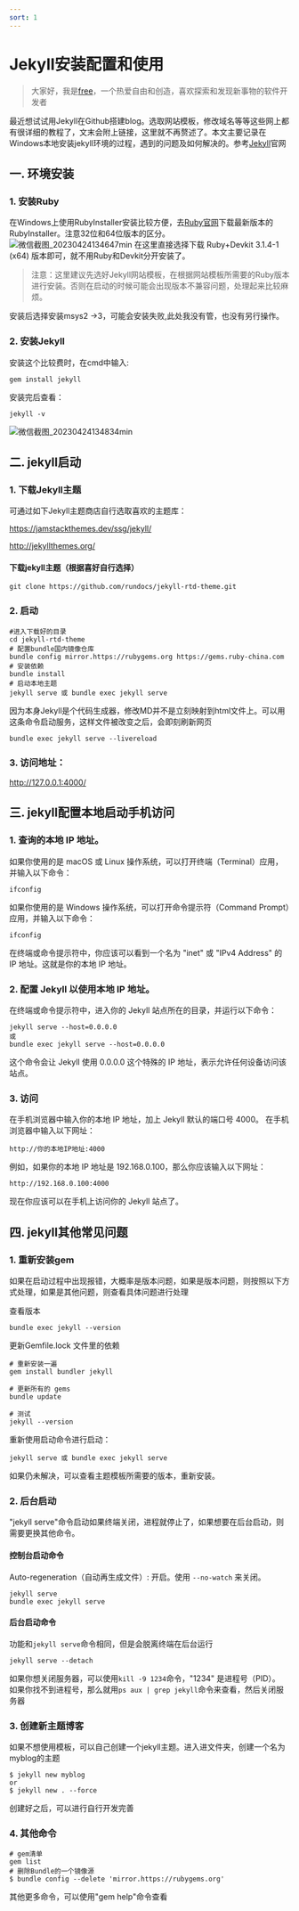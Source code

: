 ```yaml
---
sort: 1
---
```

# Jekyll安装配置和使用

> 大家好，我是[free](https://justmyfreedom.com/)，一个热爱自由和创造，喜欢探索和发现新事物的软件开发者
>

最近想试试用Jekyll在Github搭建blog。选取网站模板，修改域名等等这些网上都有很详细的教程了，文末会附上链接，这里就不再赘述了。本文主要记录在Windows本地安装jekyll环境的过程，遇到的问题及如何解决的。参考[Jekyll](http://jekyllcn.com/docs/posts/)官网

## 一. 环境安装

### 1. 安装Ruby
在Windows上使用RubyInstaller安装比较方便，去[Ruby官网](https://rubyinstaller.org/downloads/)下载最新版本的RubyInstaller。注意32位和64位版本的区分。
![微信截图_20230424134647min](https://image.justmyfreedom.com//static/assets/blog_img/微信截图_20230424134647min.png)
在这里直接选择下载 Ruby+Devkit 3.1.4-1 (x64) 版本即可，就不用Ruby和Devkit分开安装了。

> 注意：这里建议先选好Jekyll网站模板，在根据网站模板所需要的Ruby版本进行安装。否则在启动的时候可能会出现版本不兼容问题，处理起来比较麻烦。

安装后选择安装msys2 ->3，可能会安装失败,此处我没有管，也没有另行操作。

### 2. 安装Jekyll
安装这个比较费时，在cmd中输入:

```
gem install jekyll
```
安装完后查看：

```
jekyll -v
```
![微信截图_20230424134834min](https://image.justmyfreedom.com//static/assets/blog_img/微信截图_20230424134834min.png)

## 二. jekyll启动

### 1. 下载Jekyll主题
可通过如下Jekyll主题商店自行选取喜欢的主题库：

https://jamstackthemes.dev/ssg/jekyll/

http://jekyllthemes.org/

#### 下载jekyll主题（根据喜好自行选择）
	git clone https://github.com/rundocs/jekyll-rtd-theme.git
	
### 2. 启动
	#进入下载好的目录
	cd jekyll-rtd-theme
	# 配置bundle国内镜像仓库
	bundle config mirror.https://rubygems.org https://gems.ruby-china.com
	# 安装依赖
	bundle install
	# 启动本地主题
	jekyll serve 或 bundle exec jekyll serve
因为本身Jekyll是个代码生成器，修改MD并不是立刻映射到html文件上。可以用这条命令启动服务，这样文件被改变之后，会即刻刷新网页
	
```
bundle exec jekyll serve --livereload
```
### 3. 访问地址：
 http://127.0.0.1:4000/
 
## 三. jekyll配置本地启动手机访问

### 1. 查询的本地 IP 地址。
如果你使用的是 macOS 或 Linux 操作系统，可以打开终端（Terminal）应用，并输入以下命令：

	ifconfig

如果你使用的是 Windows 操作系统，可以打开命令提示符（Command Prompt）应用，并输入以下命令：

	ifconfig
在终端或命令提示符中，你应该可以看到一个名为 "inet" 或 "IPv4 Address" 的 IP 地址。这就是你的本地 IP 地址。

### 2. 配置 Jekyll 以使用本地 IP 地址。

在终端或命令提示符中，进入你的 Jekyll 站点所在的目录，并运行以下命令：
```
jekyll serve --host=0.0.0.0
或
bundle exec jekyll serve --host=0.0.0.0
```
这个命令会让 Jekyll 使用 0.0.0.0 这个特殊的 IP 地址，表示允许任何设备访问该站点。

### 3. 访问
在手机浏览器中输入你的本地 IP 地址，加上 Jekyll 默认的端口号 4000。
在手机浏览器中输入以下网址：
```
http://你的本地IP地址:4000
```
例如，如果你的本地 IP 地址是 192.168.0.100，那么你应该输入以下网址：
```
http://192.168.0.100:4000
```

现在你应该可以在手机上访问你的 Jekyll 站点了。


## 四. jekyll其他常见问题

### 1. 重新安装gem
如果在启动过程中出现报错，大概率是版本问题，如果是版本问题，则按照以下方式处理，如果是其他问题，则查看具体问题进行处理

查看版本
```
bundle exec jekyll --version
```

更新Gemfile.lock 文件里的依赖
	
	# 重新安装一遍
	gem install bundler jekyll

	# 更新所有的 gems
	bundle update

	# 测试
	jekyll --version

重新使用启动命令进行启动：
```
jekyll serve 或 bundle exec jekyll serve
```
如果仍未解决，可以查看主题模板所需要的版本，重新安装。


### 2. 后台启动
"jekyll serve"命令启动如果终端关闭，进程就停止了，如果想要在后台启动，则需要更换其他命令。

#### 控制台启动命令
Auto-regeneration（自动再生成文件）: 开启。使用 `--no-watch` 来关闭。
```
jekyll serve
bundle exec jekyll serve
```
#### 后台启动命令
功能和`jekyll serve`命令相同，但是会脱离终端在后台运行

```
jekyll serve --detach
```

如果你想关闭服务器，可以使用`kill -9 1234`命令，"1234" 是进程号（PID）。
如果你找不到进程号，那么就用`ps aux | grep jekyll`命令来查看，然后关闭服务器


### 3. 创建新主题博客
如果不想使用模板，可以自己创建一个jekyll主题。进入进文件夹，创建一个名为myblog的主题

```
$ jekyll new myblog
or 
$ jekyll new . --force
```
创建好之后，可以进行自行开发完善

### 4. 其他命令 

```
# gem清单
gem list
# 删除Bundle的一个镜像源
$ bundle config --delete 'mirror.https://rubygems.org'
```
其他更多命令，可以使用"gem help"命令查看




